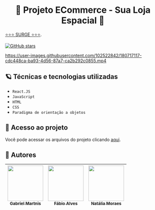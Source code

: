 

<h1 align="center"> 🚀 Projeto ECommerce - Sua Loja Espacial 🚀 </h1>


 [⭐⭐⭐ SURGE ⭐⭐⭐](https://responsible-button.surge.sh).

[![GitHub stars](https://img.shields.io/github/stars/future4code/Lammar-labe-commerce2?style=social)](https://github.com/future4code/Lammar-labe-commerce2/stargazers)


https://user-images.githubusercontent.com/102522842/180717117-cdc448ca-ba93-4d56-87a7-ca2b292c0855.mp4



## 🪐 Técnicas e tecnologias utilizadas

- ``React.JS``
- ``JavaScript``
- ``HTML``
- ``CSS``
- ``Paradigma de orientação a objetos``

## 📁 Acesso ao projeto
Você pode acessar os arquivos do projeto clicando [aqui](https://github.com/future4code/Lammar-labe-commerce2).


## 🤖 Autores


| [<img src="https://avatars.githubusercontent.com/u/102371962?v=4" width=115><br><sub>Gabriel Martnis</sub>](https://github.com/mmartinsgabriel) |  [<img src="https://avatars.githubusercontent.com/u/102332918?v=4" width=115><br><sub>Fábio Alves</sub>](https://github.com/fabinhoalves7) |   [<img src="https://avatars.githubusercontent.com/u/102522842?v=4" width=115><br><sub>Natália Moraes</sub>](https://github.com/enemynah) |
| :---: | :---: | :---: |



